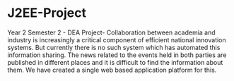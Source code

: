 # J2EE-Project
Year 2 Semester 2 - DEA Project- Collaboration between academia and industry is increasingly a critical component of efficient national innovation systems. But currently there is no such system which has automated this information sharing. The news related to the events held in both parties are published in different places and it is difficult to find the information about them. We have created a single web based application platform for this.

